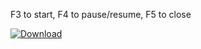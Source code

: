F3 to start, F4 to pause/resume, F5 to close

[![Download](https://img.shields.io/badge/Hämta%20Autologin-green?style=for-the-badge&logo=github)](https://github.com/vaenster/Epoch-Autologin/releases/latest/download/autologin.exe)
